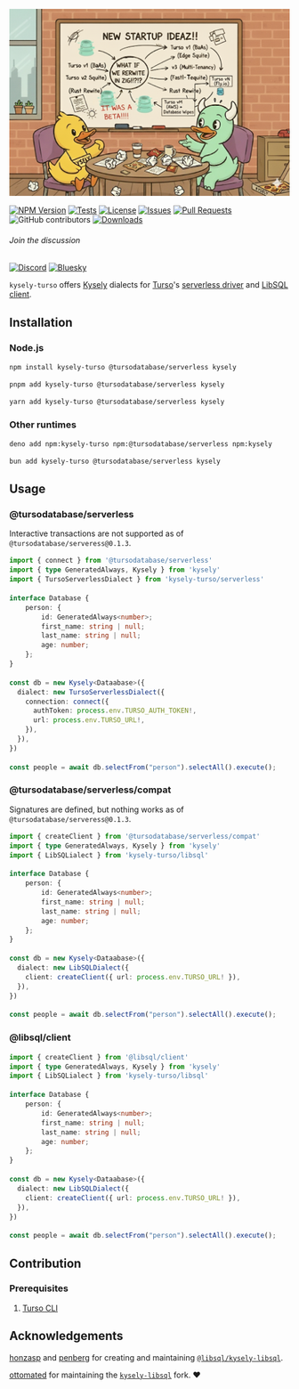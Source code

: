 ![description](./assets/banner.png)

[![NPM Version](https://img.shields.io/npm/v/kysely-turso?style=flat&label=latest)](https://github.com/kysely-org/kysely-turso/releases/latest)
[![Tests](https://github.com/kysely-org/kysely-turso/actions/workflows/test.yml/badge.svg)](https://github.com/kysely-org/kysely-turso)
[![License](https://img.shields.io/github/license/kysely-org/kysely-turso?style=flat)](https://github.com/kysely-org/kysely-turso/blob/main/LICENSE)
[![Issues](https://img.shields.io/github/issues-closed/kysely-org/kysely-turso?logo=github)](https://github.com/kysely-org/kysely-turso/issues?q=is%3Aissue+is%3Aopen+sort%3Aupdated-desc)
[![Pull Requests](https://img.shields.io/github/issues-pr-closed/kysely-org/kysely-turso?label=PRs&logo=github&style=flat)](https://github.com/kysely-org/kysely-turso/pulls?q=is%3Apr+is%3Aopen+sort%3Aupdated-desc)
![GitHub contributors](https://img.shields.io/github/contributors/kysely-org/kysely-turso)
[![Downloads](https://img.shields.io/npm/dw/kysely-turso?logo=npm)](https://www.npmjs.com/package/kysely-turso)

###### Join the discussion ⠀⠀⠀⠀⠀⠀⠀

[![Discord](https://img.shields.io/badge/Discord-%235865F2.svg?style=flat&logo=discord&logoColor=white)](https://discord.gg/xyBJ3GwvAm)
[![Bluesky](https://img.shields.io/badge/Bluesky-0285FF?style=flat&logo=Bluesky&logoColor=white)](https://bsky.app/profile/kysely.dev)


`kysely-turso` offers [Kysely](https://kysely.dev) dialects for [Turso](https://turso.tech)'s [serverless driver](https://www.npmjs.com/package/@tursodatabase/serverless) and [LibSQL client](https://www.npmjs.com/package/@libsql/client).

## Installation

### Node.js

```bash
npm install kysely-turso @tursodatabase/serverless kysely
```

```bash
pnpm add kysely-turso @tursodatabase/serverless kysely
```

```bash
yarn add kysely-turso @tursodatabase/serverless kysely
```

### Other runtimes

```bash
deno add npm:kysely-turso npm:@tursodatabase/serverless npm:kysely
```

```bash
bun add kysely-turso @tursodatabase/serverless kysely
```

## Usage

### @tursodatabase/serverless

Interactive transactions are not supported as of `@tursodatabase/serveress@0.1.3`.

```ts
import { connect } from '@tursodatabase/serverless'
import { type GeneratedAlways, Kysely } from 'kysely'
import { TursoServerlessDialect } from 'kysely-turso/serverless'

interface Database {
	person: {
		id: GeneratedAlways<number>;
		first_name: string | null;
		last_name: string | null;
		age: number;
	};
}

const db = new Kysely<Dataabase>({
  dialect: new TursoServerlessDialect({
    connection: connect({ 
      authToken: process.env.TURSO_AUTH_TOKEN!,
      url: process.env.TURSO_URL!,
    }),
  }),
})

const people = await db.selectFrom("person").selectAll().execute();
```

### @tursodatabase/serverless/compat

Signatures are defined, but nothing works as of `@tursodatabase/serveress@0.1.3`.

```ts
import { createClient } from '@tursodatabase/serverless/compat'
import { type GeneratedAlways, Kysely } from 'kysely'
import { LibSQLialect } from 'kysely-turso/libsql'

interface Database {
	person: {
		id: GeneratedAlways<number>;
		first_name: string | null;
		last_name: string | null;
		age: number;
	};
}

const db = new Kysely<Dataabase>({
  dialect: new LibSQLDialect({
    client: createClient({ url: process.env.TURSO_URL! }),
  }),
})

const people = await db.selectFrom("person").selectAll().execute();
```

### @libsql/client

```ts
import { createClient } from '@libsql/client'
import { type GeneratedAlways, Kysely } from 'kysely'
import { LibSQLialect } from 'kysely-turso/libsql'

interface Database {
	person: {
		id: GeneratedAlways<number>;
		first_name: string | null;
		last_name: string | null;
		age: number;
	};
}

const db = new Kysely<Dataabase>({
  dialect: new LibSQLDialect({
    client: createClient({ url: process.env.TURSO_URL! }),
  }),
})

const people = await db.selectFrom("person").selectAll().execute();
```

## Contribution

### Prerequisites

1. [Turso CLI](https://docs.turso.tech/cli/installation)

## Acknowledgements

[honzasp](https://github.com/honzasp) and [penberg](https://github.com/penberg) for creating and maintaining [`@libsql/kysely-libsql`](https://github.com/tursodatabase/kysely-libsql).

[ottomated](https://github.com/ottomated) for maintaining the [`kysely-libsql`](https://github.com/ottomated/kysely-libsql) fork. ❤️